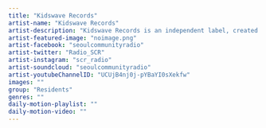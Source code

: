 ```yaml
---
title: "Kidswave Records"	
artist-name: "Kidswave Records"	
artist-description: "Kidswave Records is an independent label, created by electronic band ‘Hidden Plastic’ members Kran and Yulsoo, originally formed to release their own songs, the pair will be joined by more musicians in the House and Techno field as the label expands shortly. "	
artist-featured-image: "noimage.png"	
artist-facebook: "seoulcommunityradio"	
artist-twitter: "Radio_SCR"	
artist-instagram: "scr_radio"	
artist-soundcloud: "seoulcommunityradio"	
artist-youtubeChannelID: "UCUjB4nj0j-pYBaYI0sXekfw"	
images: ""	
group: "Residents"	
genres: ""	
daily-motion-playlist: ""	
daily-motion-video: ""		
---
```


